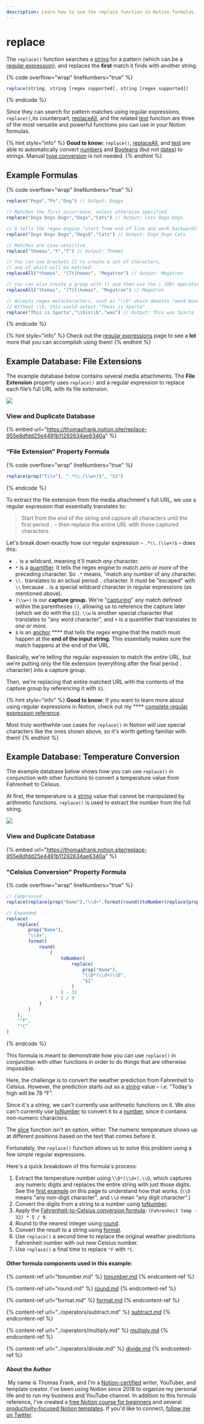 ```yaml
---
description: Learn how to use the replace function in Notion formulas.
---
```


# replace

The `replace()` function searches a [string](../../formula-basics/data-types/string.md) for a pattern (which can be a [regular expression](../../reference/regular-expressions-in-notion-formulas.md)), and replaces the **first** match it finds with another string.

{% code overflow="wrap" lineNumbers="true" %}
```jsx
replace(string, string [regex supported], string [regex supported])
```
{% endcode %}

Since they can search for pattern matches using regular expressions, `replace()`,its counterpart, [replaceAll](replaceall.md), and the related [test](test.md) function are three of the most versatile and powerful functions you can use in your Notion formulas.

{% hint style="info" %}
**Good to know:** `replace()`, [replaceAll](replaceall.md), and [test](test.md) are able to automatically convert [numbers](../../formula-basics/data-types/number.md) and [Booleans](../../formula-basics/data-types/boolean-checkbox.md) (but not [dates](../../formula-basics/data-types/date-data-type.md)) to strings. Manual [type conversion](../../reference/converting-data-types.md) is not needed.
{% endhint %}

## Example Formulas

{% code overflow="wrap" lineNumbers="true" %}
```jsx
replace("Pogo","Po","Dog") // Output: Doggo

// Matches the first occurrance, unless otherwise specified
replace("Dogs Dogs Dogs","Dogs","Cats") // Output: Cats Dogs Dogs

// $ tells the regex engine "start from end of line and work backwards"
replace("Dogs Dogs Dogs","Dogs$","Cats") // Output: Dogs Dogs Cats

// Matches are case-sensitive
replace("thomas","t","T") // Output: Thomas

// You can use brackets [] to create a set of characters,
// any of which will be matched
replaceAll("thomas", "[Tt]homas", "Megatron") // Output: Megatron

// You can also create a group with () and then use the | (OR) operator
replaceAll("thomas", "(T|t)homas", "Megatron") // Megatron

// Accepts regex metacharacters, such as "\\b" which denotes "word boundary".
// Without \\b, this would output "Thwas is Sparta"
replace("This is Sparta","\\bis\\b","was") // Output: This was Sparta
```
{% endcode %}

{% hint style="info" %}
Check out the [regular expressions](../../reference/regular-expressions-in-notion-formulas.md) page to see a **lot** more that you can accomplish using them!
{% endhint %}

## Example Database: File Extensions

The example database below contains several media attachments. The **File Extension** property uses `replace()` and a regular expression to replace each file’s full URL with its file extension.

![](<../../.gitbook/assets/Replace Function - Notion Formulas.png>)

### View and Duplicate Database

{% embed url="https://thomasfrank.notion.site/replace-955e8dfdd25e4491b11292634ae6340a" %}

### “File Extension” Property Formula

{% code overflow="wrap" lineNumbers="true" %}
```jsx
replace(prop("File"), ".*\\.(\\w+)$", "$1")
```
{% endcode %}

To extract the file extension from the media attachment's full URL, we use a regular expression that essentially translates to:

> Start from the end of the string and capture all characters until the first period `.` – then replace the entire URL with those captured characters.

Let's break down exactly how our regular expression – `.*\\.(\\w+)$` – does this:

* `.` is a wildcard, meaning it'll match _any_ character.
* `*` is a [quantifier](../../reference/regular-expressions-in-notion-formulas.md#quantifiers). It tells the regex engine to match _zero or more_ of the preceding character. So `.*` means, "match any number of any character.
* `\\.` translates to an actual period `.` character. It must be "escaped" with `\\` because `.` is a special wildcard character in regular expressions (as mentioned above).
* `(\\w+)` is our **capture group.** We're "[capturing](../../reference/regular-expressions-in-notion-formulas.md#character-grouping)" any match defined within the parentheses `()`, allowing us to reference the capture later (which we do with the `$1`). `\\w` is another special character that translates to "any word character", and `+` is a quantifier that translates to _one or more._
* `$` is an [anchor](../../reference/regular-expressions-in-notion-formulas.md#anchors) **** that tells the regex engine that the match must happen at the **end of the input string.** This essentially makes sure the match happens at the end of the URL.

Basically, we're telling the regular expression to match the _entire_ URL, but we're putting only the file extension (everything after the final period `.` character) into a capture group.

Then, we're replacing that entire matched URL with the contents of the capture group by referencing it with `$1`.

{% hint style="info" %}
**Good to know:** If you want to learn more about using regular expressions in Notion, check out my **** [complete regular expression reference](../../reference/regular-expressions-in-notion-formulas.md).&#x20;

Most truly worthwhile use cases for `replace()` in Notion will use special characters like the ones shown above, so it's worth getting familiar with them!
{% endhint %}

## Example Database: Temperature Conversion

The example database below shows how you can use `replace()` in conjunction with other functions to convert a temperature value from Fahrenheit to Celsius.

At first, the temperature is a [string](../../formula-basics/data-types/string.md) value that cannot be manipulated by arithmetic functions. `replace()` is used to extract the number from the full string.

![](<../../.gitbook/assets/Fahrenheit to Celcius Convertion - Replace Function with Regular Expressions - Notion Formulas.png>)

### View and Duplicate Database

{% embed url="https://thomasfrank.notion.site/replace-955e8dfdd25e4491b11292634ae6340a" %}

### "Celsius Conversion" Property Formula

{% code overflow="wrap" lineNumbers="true" %}
```jsx
// Compressed
replace(replace(prop("Name"),"\\d+",format(round((toNumber(replace(prop("Name"), "\\D*(\\d+)\\D", "$1")) - 32) * 5 / 9))),"°F","°C")

// Expanded
replace(
    replace(
        prop("Name"),
        "\\d+",
        format(
            round(
                (
                    toNumber(
                        replace(
                            prop("Name"), 
                            "\\D*(\\d+)\\D", 
                            "$1"
                        )
                    ) - 32
                ) * 5 / 9
            )
        )
    ),
    "°F",
    "°C"
)
```
{% endcode %}

This formula is meant to demonstrate how you can use `replace()` in conjunction with other functions in order to do things that are otherwise impossible.

Here, the challenge is to convert the weather prediction from Fahrenheit to Celsius. However, the prediction starts out as a [string](../../formula-basics/data-types/string.md) value – i.e. "Today's high will be 78 °F".&#x20;

Since it's a string, we can't currently use arithmetic functions on it. We also can't currently use [toNumber](tonumber.md) to convert it to a [number](../../formula-basics/data-types/number.md), since it contains non-numeric characters.

The [slice](slice.md) function isn't an option, either. The numeric temperature shows up at different positions based on the text that comes before it.

Fortunately, the `replace()` function allows us to solve this problem using a few simple regular expressions.&#x20;

Here's a quick breakdown of this formula's process:

1. Extract the temperature number using `\\D*(\\d+).\\D`, which captures any numeric digits and replaces the entire string with just those digits. See the [first example](replace.md#example-database-file-extensions) on this page to understand how that works. (`\\D` means "any non-digit character", and `\\d` mean "any digit character".)
2. Convert the digits from a string to a number using [toNumber](tonumber.md).
3. Apply the [Fahrenheit-to-Celsius conversion formula](https://www.almanac.com/temperature-conversion-celsius-fahrenheit): `(Fahrenheit temp - 32) * 5 / 9`.
4. Round to the nearest integer using [round](round.md).
5. Convert the result to a string using [format](format.md).
6. Use `replace()` a second time to replace the original weather predictions Fahrenheit number with out new Celsius number.
7. Use `replace()` a final time to replace `°F` with `°C`.

#### Other formula components used in this example:

{% content-ref url="tonumber.md" %}
[tonumber.md](tonumber.md)
{% endcontent-ref %}

{% content-ref url="round.md" %}
[round.md](round.md)
{% endcontent-ref %}

{% content-ref url="format.md" %}
[format.md](format.md)
{% endcontent-ref %}

{% content-ref url="../operators/subtract.md" %}
[subtract.md](../operators/subtract.md)
{% endcontent-ref %}

{% content-ref url="../operators/multiply.md" %}
[multiply.md](../operators/multiply.md)
{% endcontent-ref %}

{% content-ref url="../operators/divide.md" %}
[divide.md](../operators/divide.md)
{% endcontent-ref %}

#### About the Author

<img src="../../.gitbook/assets/Notion Fundamentals with Thomas Frank - Avatar 2021 compressed (1).png" alt="" data-size="line"> My name is Thomas Frank, and I'm a [Notion-certified](https://www.credly.com/badges/95fae13a-17bf-4b4a-a3d2-d58c8a3e6a2a/public\_url) writer, YouTuber, and template creator. I've been using Notion since 2018 to organize my personal life and to run my business and YouTube channel. In addition to this formula reference, I've created a [free Notion course for beginners](https://thomasjfrank.com/fundamentals/) and several [productivity-focused Notion templates](https://thomasjfrank.com/templates/). If you'd like to connect, [follow me on Twitter](https://twitter.com/TomFrankly).
